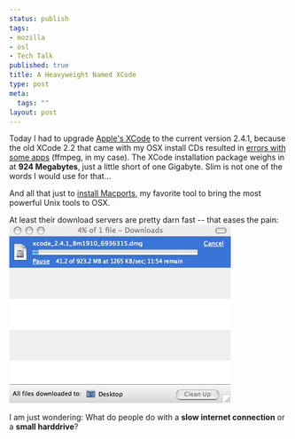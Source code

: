 ```yaml
--- 
status: publish
tags: 
- mozilla
- osl
- Tech Talk
published: true
title: A Heavyweight Named XCode
type: post
meta: 
  tags: ""
layout: post
---
```

Today I had to upgrade <a href="http://developer.apple.com/tools/xcode/">Apple's XCode</a> to the current version 2.4.1, because the old XCode 2.2 that came with my OSX install CDs resulted in <a href="http://www.nabble.com/ffmpeg---unable-to-install-t4551510.html">errors with some apps</a> (ffmpeg, in my case). The XCode installation package weighs in at <strong>924 Megabytes</strong>, just a little short of one Gigabyte. Slim is not one of the words I would use for that...

And all that just to <a href="http://trac.macosforge.org/projects/macports/wiki/InstallingMacPorts">install Macports</a>, my favorite tool to bring the most powerful Unix tools to OSX. 

At least their download servers are pretty darn fast -- that eases the pain:
<img src='/media/wp/2007/10/xcode-download-speed.jpg' alt='XCode Download Speed' />

I am just wondering: What do people do with a <strong>slow internet connection</strong> or a <strong>small harddrive</strong>?
